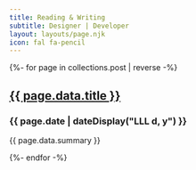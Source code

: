 ```yaml
---
title: Reading & Writing
subtitle: Designer | Developer
layout: layouts/page.njk
icon: fal fa-pencil
---
```


{%- for page in collections.post | reverse -%}
<h2><a href="{{ page.url }}">{{ page.data.title }}</a></h2>
<h3><i class="far fa-calendar-alt"></i> {{ page.date | dateDisplay("LLL d, y") }}</h3>
<p>{{ page.data.summary }}</p>
{%- endfor -%}